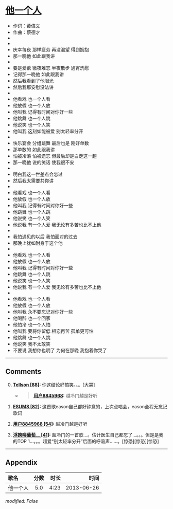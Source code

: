 # [他一个人](https://music.163.com/song?id=26608799)

* 作词：黃偉文
* 作曲：蔡德才
*
*
* 庆幸每夜 那样疲劳 再没渴望 得到拥抱
* 那一晚他 如此跟我讲
* 
* 要是爱欲 徹夜难忘 半夜散步 通宵洗慰
* 记得那一晚他 如此跟我讲
* 然后我看到了他眼光
* 然后我那安慰没法讲
* 
* 他看戏 也一个人看
* 他放假 也一个人放
* 他叫我 记得有时间对你好一些
* 他跳舞 也一个人跳
* 他说笑 也一个人笑
* 他叫我 这刻如能被爱 别太轻率分开
* 
* 快乐宴会 分组跳舞 最后也是 刚好单数
* 那单数的 如此跟我讲
* 怕被冷落 怕被遗忘 但最后却是白走这一趟
* 那一晚他 说的笑话 使我很不安
* 
* 明白我这一世差点会怎过
* 然后我太需要共你讲
* 
* 他看戏 也一个人看
* 他放假 也一个人放
* 他叫我 记得有时间对你好一些
* 他跳舞 也一个人跳
* 他说笑 也一个人笑
* 他说我 有一个人爱 我无论有多苦也比不上他
* 
* 我怕遇见的以后 我怕面对的过去
* 那晚上犹如附身于这个他
* 
* 他看戏 也一个人看
* 他放假 也一个人放
* 他叫我 记得有时间对你好一些
* 他跳舞 也一个人跳
* 他说笑 也一个人笑
* 他说我 有一个人爱 我无论有多苦也比不上他
* 
* 他看戏 也一个人看
* 他放假 也一个人放
* 他叫我 永不要忘记对你好一些
* 他喝醉 也一个回家
* 他怕冷 也一个人怕
* 他叫我 要将你留低 相恋再苦 孤单更可怕
* 他跳舞 也一个人跳
* 他说笑 我不太敢笑
* 不要说 我想你也明了 为何在那晚 我抱着你哭了


---

## Comments
0. **[Tellson \[88\]](https://music.163.com/#/user/home?id=64626043):** 你这结论好搞笑。。。[大哭]
	* > **[用户8845968](https://music.163.com/#/user/home?id=8845968):** 越冷门越是好听

1. **[ESUMS \[82\]](https://music.163.com/#/user/home?id=76790310):** 这首歌eason自己都好钟意的，上次点唱会，eason全程无忘记歌词

2. **[用户8845968 \[54\]](https://music.163.com/#/user/home?id=8845968):** 越冷门越是好听

3. **[浮誇嘚葡萄__ \[41\]](https://music.163.com/#/user/home?id=45990845):** 超冷门的一首歌…。估计医生自己都忘了…。。。但是是我的TOP 1…。。。超爱“别太轻率分开”后面的呼吸声……。[惊恐][惊恐][惊恐]



---

## Appendix

|歌名|分数|时长|时间|
|:---|:---:|---:|---:|
|他一个人|5.0|4:23|2013-06-26

*modified: False*